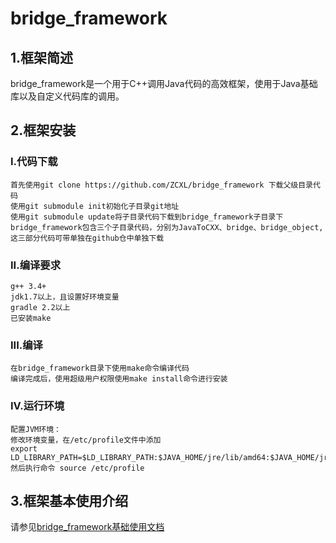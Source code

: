 # bridge_framework
## 1.框架简述
  bridge_framework是一个用于C++调用Java代码的高效框架，使用于Java基础库以及自定义代码库的调用。
## 2.框架安装
  ### I.代码下载
    首先使用git clone https://github.com/ZCXL/bridge_framework 下载父级目录代码
    使用git submodule init初始化子目录git地址
    使用git submodule update将子目录代码下载到bridge_framework子目录下
    bridge_framework包含三个子目录代码，分别为JavaToCXX、bridge、bridge_object,这三部分代码可带单独在github仓中单独下载
  ### II.编译要求
    g++ 3.4+
    jdk1.7以上，且设置好环境变量
    gradle 2.2以上
    已安装make
  ### III.编译
    在bridge_framework目录下使用make命令编译代码
    编译完成后，使用超级用户权限使用make install命令进行安装
  ### IV.运行环境
    配置JVM环境：
    修改环境变量，在/etc/profile文件中添加
    export LD_LIBRARY_PATH=$LD_LIBRARY_PATH:$JAVA_HOME/jre/lib/amd64:$JAVA_HOME/jre/lib/amd64/server
    然后执行命令 source /etc/profile
## 3.框架基本使用介绍
  请参见[bridge_framework基础使用文档](http://pan.baidu.com/s/1slhiiAx "bridge_framework文档")
      
